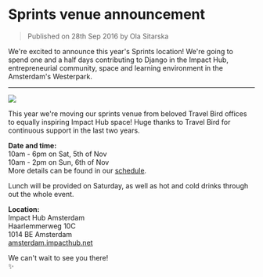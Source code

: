 # Sprints venue announcement

> Published on 28th Sep 2016 by Ola Sitarska

We're excited to announce this year's Sprints location! We're going to spend one
and a half days contributing to Django in the Impact Hub, entrepreneurial community,
space and learning environment in the Amsterdam's Westerpark. 

---

![](http://amsterdam.impacthub.net/wp-content/uploads/sites/44/2013/10/1_Space_2.jpg)

This year we're moving our sprints venue from beloved Travel Bird offices to 
equally inspiring Impact Hub space! Huge thanks to Travel Bird for continuous 
support in the last two years. 

**Date and time:**  
10am - 6pm on Sat, 5th of Nov  
10am - 2pm on Sun, 6th of Nov  
More details can be found in our [schedule](/schedule/).

Lunch will be provided on Saturday, as well as hot and cold drinks through out
the whole event. 

**Location:**  
Impact Hub Amsterdam  
Haarlemmerweg 10C  
1014 BE Amsterdam  
[amsterdam.impacthub.net](http://amsterdam.impacthub.net/)

We can't wait to see you there!  
✨
